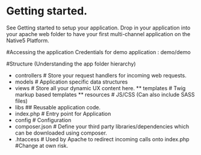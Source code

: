 # Getting started.
See Getting started to setup your application.
Drop in your application into your apache web folder to have your first multi-channel application on the Native5 Platform.

#Accessing the application
Credentials for demo application : demo/demo

#Structure (Understanding the app folder hierarchy)
* controllers   # Store your request handlers for incoming web requests.
* models        # Application specific data structures
* views         # Store all your dynamic UX content here.
    ** templates # Twig markup based templates
    ** resources # JS/CSS (Can also include SASS files) 
* libs          ##  Reusable application code.
* index.php     # Entry point for Application
* config        # Configuration
* composer.json # Define your third party libraries/dependencies which can be downloaded using composer.
* .htaccess     # Used by Apache to redirect incoming calls onto index.php #Change at own risk. 
